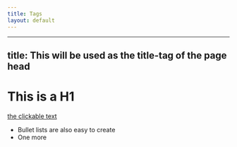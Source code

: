 ```yaml
---
title: Tags
layout: default
---
```



---
title: This will be used as the title-tag of the page head
---

# This is a H1

[the clickable text](http://xlson.com/)

* Bullet lists are also easy to create
* One more